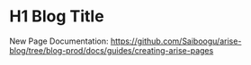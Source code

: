 <!-- BEGIN ARISE ------------------------------
Title:: "{{title}}"

Author:: "Ben Robeson"
Description:: "Longer title"
Language:: "en"
Thumbnail:: "/config/images/cyberia.png"
Published Date:: "{{date}}"
Modified Date:: "{{date}}"

content_header:: "true"
toc:: "false"
rss_hide:: "false"
comments:: "true"
---- END ARISE \\ DO NOT MODIFY THIS LINE ---->

# H1 Blog Title


New Page Documentation: https://github.com/Saiboogu/arise-blog/tree/blog-prod/docs/guides/creating-arise-pages


